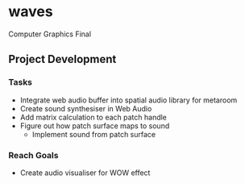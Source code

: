 # waves
Computer Graphics Final


## Project Development

### Tasks
- Integrate web audio buffer into spatial audio library for metaroom
- Create sound synthesiser in Web Audio
- Add matrix calculation to each patch handle 
- Figure out how patch surface maps to sound
  - Implement sound from patch surface

### Reach Goals
- Create audio visualiser for WOW effect
